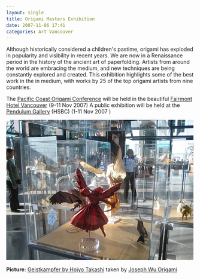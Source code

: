 ```yaml
---
layout: single
title: Origami Masters Exhibition
date: 2007-11-06 17:41
categories: Art Vancouver
---
```

 Although historically considered a children's pastime, origami has exploded in popularity and visibility in recent years.
We are now in a Renaissance period in the history of the ancient art of paperfolding.
Artists from around the world are embracing the medium, and new techniques are being constantly explored and created.
This exhibition highlights some of the best work in the in medium, with works by 25 of the top origami artists from nine countries.

The <a href="http://www.pcoc2007.com">Pacific Coast Origami Conference</a> will be held in the beautiful <a href="http://www.fairmont.com">Fairmont Hotel Vancouver</a> (9-11 Nov 2007)
A public exhibition will be held at the <a href="http://www.pendulumgallery.bc.ca/">Pendulum Gallery</a> (HSBC) (1-11 Nov 2007 )

<img src="/public/uploads/2007/11/1880583629_f3c07d4dc0.jpg" />

<strong>Picture</strong>: <a href="http://www.flickr.com/photos/josephwuorigami/1880583629/in/set-72157602804505771/">Geistkampfer by Hojyo Takashi</a> taken by <a href="http://www.flickr.com/photos/josephwuorigami/sets/72157602804505771/">Joseph Wu Origami</a>
